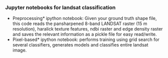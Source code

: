 ### Jupyter notebooks for landsat classification
* Preprocessing* ipython notebook: Given your ground truth shape file, this code reads the pansharpened 8-band LANDSAT raster (15 m resolution), haralick texture features, ndbi raster and edge density raster and saves the relevant information as a pickle file for easy read/write.
* Pixel-based* ipython notebook: performs training using grid search for several classifiers, generates models and classifies entire landsat image. 
